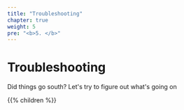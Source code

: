 ```yaml
---
title: "Troubleshooting"
chapter: true
weight: 5
pre: "<b>5. </b>"
---
```


# Troubleshooting

Did things go south? Let's try to figure out what's going on

{{% children %}}

